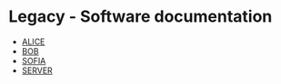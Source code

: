 # Legacy - Software documentation

- [ALICE](ALICE.md)
- [BOB](BOB.md)
- [SOFIA](SOFIA.md)
- [SERVER](SERVER.md)